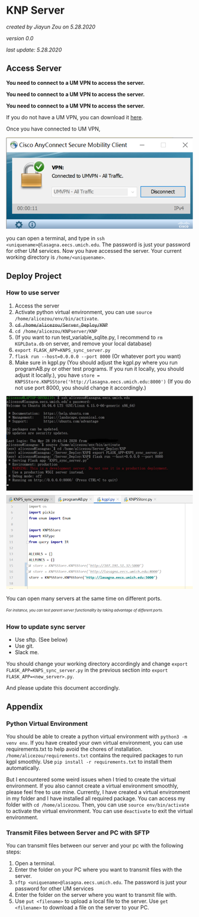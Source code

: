 # KNP Server
_created by Jiayun Zou on 5.28.2020_ 

_version 0.0_

_last update: 5.28.2020_

## Access Server
**You need to connect to a UM VPN to access the server.**

**You need to connect to a UM VPN to access the server.**

**You need to connect to a UM VPN to access the server.**

If you do not have a UM VPN, you can download it [here](https://documentation.its.umich.edu/vpn/vpn-download-windows-vpn-client).

Once you have connected to UM VPN, 

![image](cisco.png)

you can open a terminal, and type in `ssh <uniquename>@lasagna.eecs.umich.edu`. 
The password is just your password for other UM services.
Now you have accessed the server.
Your current working directory is `/home/<uniquename>`.

## Deploy Project
### How to use server
1. Access the server
1. Activate python virtual environment, you can use `source /home/alicezou/env/bin/activate`.
1. ~~`cd /home/alicezou/Server_Deploy/KNP`~~
1. `cd /home/alicezou/KNPserver/KNP`
1. (If you want to run test_variable_sqlite.py, I recommend to `rm KGPLData.db` on server, and remove your local database)
1. `export FLASK_APP=KNPS_sync_server.py` 
1. `flask run --host=0.0.0.0 --port 8000` (Or whatever port you want)
1. Make sure in kgpl.py (You should adjust the kgpl.py where you run programAB.py or other test programs.
If you run it locally, you should adjust it locally.), you have 
`store = KNPSStore.KNPSStore('http://lasagna.eecs.umich.edu:8000')` 
(If you do not use port 8000, you should change it accordingly.)


![image](server.jpg)
![image](kgpl.png)

You can open many servers at the same time on different ports. 

<sub><sup>_For instance, you can test parent server functionality by taking advantage of 
different ports._</sup></sub>

### How to update sync server
- Use sftp. (See below)
- Use git.
- Slack me.

You should change your working directory accordingly and change 
`export FLASK_APP=KNPS_sync_server.py` in the previous section into
`export FLASK_APP=<new_server>.py`. 

And please update this document accordingly.

## Appendix
### Python Virtual Environment
You should be able to create a python virtual environment with
`python3 -m venv env`.
If you have created your own virtual environment, you can use requirements.txt to help 
avoid the chores of installation. 
`/home/alicezou/requirements.txt` contains the required packages
to run kgpl smoothly. Use `pip install -r requirements.txt` to install them automatically.

But I encountered some weird issues when I tried to create the virtual environment. 
If you also cannot create a virtual environment smoothly, please feel free to use mine.
Currently, I have created a virtual environment in my folder
and I have installed all required package. You can access my folder with
`cd /home/alicezou`. Then, you can use `source env/bin/activate`
to activate the virtual environment. You can use `deactivate` to exit the 
virtual environment.


### Transmit Files between Server and PC with SFTP
You can transmit files between our server and your pc with the following steps:
1. Open a terminal.
2. Enter the folder on your PC where you want to transmit files with the server.
3. `sftp <uniquename>@lasagna.eecs.umich.edu`. The password is just your password for other UM services
4. Enter the folder on the server where you want to transmit file with.
5. Use `put <filename>` to upload a local file to the server.
Use `get <filename>` to download a file on the server to your PC.



